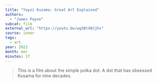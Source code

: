 ```yaml
---
title: "Yayoi Kusama: Great Art Explained"
authors:
  - "James Payne"
subcat: film
external_url: "https://youtu.be/wgSBtXNJjhs"
course: inner
tags:
  - art
year: 2022
month: mar
minutes: 17
---
```


> This is a film about the simple polka dot. A dot that has obsessed Kusama for nine decades.
